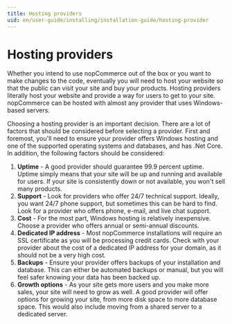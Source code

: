 ```yaml
---
title: Hosting providers
uid: en/user-guide/installing/installation-guide/hosting-provider
---
```


# Hosting providers

Whether you intend to use nopCommerce out of the box or you want to make changes to the code, eventually you will need to host your website so that the public can visit your site and buy your products. Hosting providers literally host your website and provide a way for users to get to your site. nopCommerce can be hosted with almost any provider that uses Windows-based servers.

Choosing a hosting provider is an important decision. There are a lot of factors that should be considered before selecting a provider. First and foremost, you'll need to ensure your provider offers Windows hosting and one of the supported operating systems and databases, and has .Net Core. In addition, the following factors should be considered:

1. **Uptime** - A good provider should guarantee 99.9 percent uptime. Uptime simply means that your site will be up and running and available for users. If your site is consistently down or not available, you won't sell many products.
2. **Support** - Look for providers who offer 24/7 technical support. Ideally, you want 24/7 phone support, but sometimes this can be hard to find. Look for a provider who offers phone, e-mail, and live chat support.
3. **Cost** - For the most part, Windows hosting is relatively inexpensive. Choose a provider who offers annual or semi-annual discounts.
4. **Dedicated IP address** - Most nopCommerce installations will require an SSL certificate as you will be processing credit cards. Check with your provider about the cost of a dedicated IP address for your domain, as it should not be a very high cost.
5. **Backups** - Ensure your provider offers backups of your installation and database. This can either be automated backups or manual, but you will feel safer knowing your data has been backed up.
6. **Growth options** - As your site gets more users and you make more sales, your site will need to grow as well. A good provider will offer options for growing your site, from more disk space to more database space. This would also include moving from a shared server to a dedicated server.